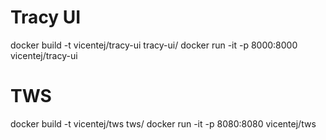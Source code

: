 # Tracy UI
docker build -t vicentej/tracy-ui tracy-ui/
docker run -it -p 8000:8000 vicentej/tracy-ui

# TWS
docker build -t vicentej/tws tws/
docker run -it -p 8080:8080 vicentej/tws

